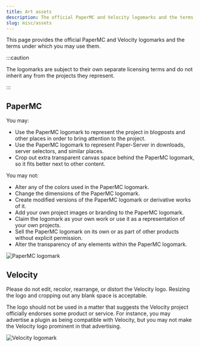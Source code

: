 ```yaml
---
title: Art assets
description: The official PaperMC and Velocity logomarks and the terms under which you may use them.
slug: misc/assets
---
```


This page provides the official PaperMC and Velocity logomarks and the terms under which you may use them.

:::caution

The logomarks are subject to their own separate licensing terms and do not inherit any from the
projects they represent.

:::

## PaperMC

You may:

- Use the PaperMC logomark to represent the project in blogposts and other places in order to bring
  attention to the project.
- Use the PaperMC logomark to represent Paper-Server in downloads, server selectors, and similar
  places.
- Crop out extra transparent canvas space behind the PaperMC logomark, so it fits better next to
  other content.

You may not:

- Alter any of the colors used in the PaperMC logomark.
- Change the dimensions of the PaperMC logomark.
- Create modified versions of the PaperMC logomark or derivative works of it.
- Add your own project images or branding to the PaperMC logomark.
- Claim the logomark as your own work or use it as a representation of your own projects.
- Sell the PaperMC logomark on its own or as part of other products without explicit permission.
- Alter the transparency of any elements within the PaperMC logomark.

![PaperMC logomark](https://assets.papermc.io/brand/papermc_logo.min.svg)

## Velocity

Please do not edit, recolor, rearrange, or distort the Velocity logo. Resizing the
logo and cropping out any blank space is acceptable.

The logo should not be used in a matter that suggests the Velocity project officially
endorses some product or service. For instance, you may advertise a plugin as being
compatible with Velocity, but you may not make the Velocity logo prominent in that
advertising.

![Velocity logomark](https://assets.papermc.io/brand/velocity_logo_blue.min.svg)
